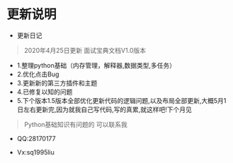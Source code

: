 # 更新说明
- 更新日记

> 2020年4月25日更新  面试宝典文档V1.0版本

- 1.整理python基础（内存管理，解释器,数据类型,多任务）
- 2.优化点击Bug
- 3.更新新的第三方插件和主题
- 4.已修复以知的问题
- 5.下个版本1.5版本全部优化更新代码的逻辑问题,以及布局全部更新,大概5月1日左右更新完,因为就我自己写代码,写的真累,就这样吧!下个月见


> Python基础知识有问题的 可以联系我


- QQ:28170177

- Vx:sq1995liu   

